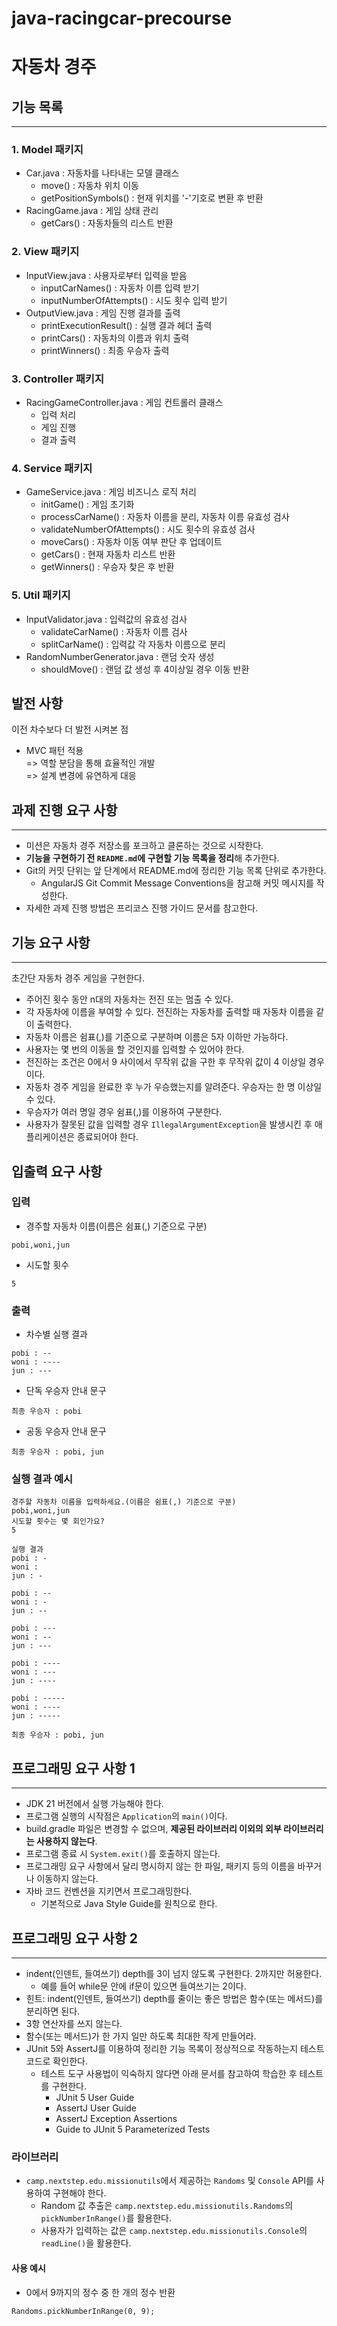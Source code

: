 # java-racingcar-precourse
# 자동차 경주
## 기능 목록
-- --
### 1. Model 패키지
- Car.java : 자동차를 나타내는 모델 클래스
  - move() : 자동차 위치 이동
  - getPositionSymbols() : 현재 위치를 '-'기호로 변환 후 반환
- RacingGame.java : 게임 상태 관리
  - getCars() : 자동차들의 리스트 반환

### 2. View 패키지
- InputView.java : 사용자로부터 입력을 받음
  - inputCarNames() : 자동차 이름 입력 받기
  - inputNumberOfAttempts() : 시도 횟수 입력 받기
- OutputView.java : 게임 진행 결과를 출력
  - printExecutionResult() : 실행 결과 헤더 출력
  - printCars() : 자동차의 이름과 위치 출력
  - printWinners() : 최종 우승자 출력

### 3. Controller 패키지 
- RacingGameController.java : 게임 컨트롤러 클래스
  - 입력 처리
  - 게임 진행
  - 결과 출력

### 4. Service 패키지 
- GameService.java : 게임 비즈니스 로직 처리
  - initGame() : 게임 초기화
  - processCarName() : 자동차 이름을 분리, 자동차 이름 유효성 검사
  - validateNumberOfAttempts() : 시도 횟수의 유효성 검사
  - moveCars() : 자동차 이동 여부 판단 후 업데이트
  - getCars() : 현재 자동차 리스트 반환
  - getWinners() : 우승자 찾은 후 반환

### 5. Util 패키지 
- InputValidator.java : 입력값의 유효성 검사
  - validateCarName() : 자동차 이름 검사
  - splitCarName() : 입력값 각 자동차 이름으로 분리
- RandomNumberGenerator.java : 랜덤 숫자 생성
  - shouldMove() : 랜덤 값 생성 후 4이상일 경우 이동 반환

## 발전 사항
이전 차수보다 더 발전 시켜본 점
- MVC 패턴 적용  
  => 역할 분담을 통해 효율적인 개발  
  => 설계 변경에 유연하게 대응


## 과제 진행 요구 사항
--- ---
- 미션은 자동차 경주 저장소를 포크하고 클론하는 것으로 시작한다.
- **기능을 구현하기 전 ``README.md``에 구현할 기능 목록을 정리**해 추가한다.
- Git의 커밋 단위는 앞 단계에서 README.md에 정리한 기능 목록 단위로 추가한다.
  - AngularJS Git Commit Message Conventions을 참고해 커밋 메시지를 작성한다.
- 자세한 과제 진행 방법은 프리코스 진행 가이드 문서를 참고한다.

## 기능 요구 사항
--- ---
초간단 자동차 경주 게임을 구현한다.
- 주어진 횟수 동안 n대의 자동차는 전진 또는 멈출 수 있다.
- 각 자동차에 이름을 부여할 수 있다. 전진하는 자동차를 출력할 때 자동차 이름을 같이 출력한다.
- 자동차 이름은 쉼표(,)를 기준으로 구분하며 이름은 5자 이하만 가능하다.
- 사용자는 몇 번의 이동을 할 것인지를 입력할 수 있어야 한다.
- 전진하는 조건은 0에서 9 사이에서 무작위 값을 구한 후 무작위 값이 4 이상일 경우이다.
- 자동차 경주 게임을 완료한 후 누가 우승했는지를 알려준다. 우승자는 한 명 이상일 수 있다.
- 우승자가 여러 명일 경우 쉼표(,)를 이용하여 구분한다.
- 사용자가 잘못된 값을 입력할 경우 ``IllegalArgumentException``을 발생시킨 후 애플리케이션은 종료되어야 한다.

## 입출력 요구 사항
### 입력
- 경주할 자동차 이름(이름은 쉼표(,) 기준으로 구분)
```commandline
pobi,woni,jun
```
- 시도할 횟수
```commandline
5
```
### 출력
- 차수별 실행 결과
```commandline
pobi : --
woni : ----
jun : ---
```
- 단독 우승자 안내 문구
```commandline
최종 우승자 : pobi
```
- 공동 우승자 안내 문구
```commandline
최종 우승자 : pobi, jun
```
### 실행 결과 예시
```commandline
경주할 자동차 이름을 입력하세요.(이름은 쉼표(,) 기준으로 구분)
pobi,woni,jun
시도할 횟수는 몇 회인가요?
5

실행 결과
pobi : -
woni : 
jun : -

pobi : --
woni : -
jun : --

pobi : ---
woni : --
jun : ---

pobi : ----
woni : ---
jun : ----

pobi : -----
woni : ----
jun : -----

최종 우승자 : pobi, jun
```

## 프로그래밍 요구 사항 1
--- ---
- JDK 21 버전에서 실행 가능해야 한다.
- 프로그램 실행의 시작점은 ```Application```의 ```main()```이다.
- build.gradle 파일은 변경할 수 없으며, **제공된 라이브러리 이외의 외부 라이브러리는 사용하지 않는다**.
- 프로그램 종료 시 ```System.exit()```를 호출하지 않는다.
- 프로그래밍 요구 사항에서 달리 명시하지 않는 한 파일, 패키지 등의 이름을 바꾸거나 이동하지 않는다.
- 자바 코드 컨벤션을 지키면서 프로그래밍한다.
  - 기본적으로 Java Style Guide를 원칙으로 한다.

## 프로그래밍 요구 사항 2
--- ---
- indent(인덴트, 들여쓰기) depth를 3이 넘지 않도록 구현한다. 2까지만 허용한다.
  - 예를 들어 while문 안에 if문이 있으면 들여쓰기는 2이다.
- 힌트: indent(인덴트, 들여쓰기) depth를 줄이는 좋은 방법은 함수(또는 메서드)를 분리하면 된다.
- 3항 연산자를 쓰지 않는다.
- 함수(또는 메서드)가 한 가지 일만 하도록 최대한 작게 만들어라.
- JUnit 5와 AssertJ를 이용하여 정리한 기능 목록이 정상적으로 작동하는지 테스트 코드로 확인한다.
  - 테스트 도구 사용법이 익숙하지 않다면 아래 문서를 참고하여 학습한 후 테스트를 구현한다.
    - JUnit 5 User Guide
    - AssertJ User Guide
    - AssertJ Exception Assertions
    - Guide to JUnit 5 Parameterized Tests

### 라이브러리
- ```camp.nextstep.edu.missionutils```에서 제공하는 ```Randoms``` 및 ```Console``` API를 사용하여 구현해야 한다.
  - Random 값 추출은 ```camp.nextstep.edu.missionutils.Randoms```의 ```pickNumberInRange()```를 활용한다.
  - 사용자가 입력하는 값은 ```camp.nextstep.edu.missionutils.Console```의 ```readLine()```을 활용한다.
#### 사용 예시
- 0에서 9까지의 정수 중 한 개의 정수 반환
```
Randoms.pickNumberInRange(0, 9);
```